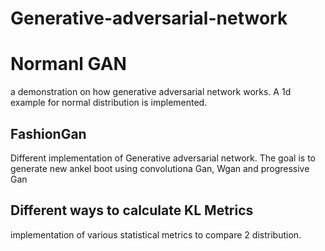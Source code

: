 # Generative-adversarial-network

# Normanl GAN
a demonstration on how generative adversarial network works. A 1d example for normal distribution is implemented.
## FashionGan

Different implementation of Generative adversarial network. The goal is to generate new ankel boot using convolutiona Gan, Wgan and progressive Gan

## Different ways to calculate KL Metrics

implementation of various statistical metrics to compare 2 distribution.
